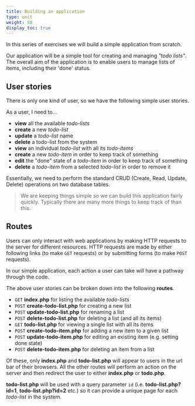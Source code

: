 ```yaml
---
title: Building an application
type: unit
weight: 50
display_toc: true
---
```


In this series of exercises we will build a simple application from scratch.
<!--more-->

Our application will be a simple tool for creating and managing *"todo lists"*.
The overall aim of the application is to enable users to manage lists of items, including their 'done' status.

## User stories

There is only one kind of user, so we have the following simple user stories. 

As a user, I need to...

- **view** all the available *todo-lists*
- **create** a new *todo-list*
- **update** a *todo-list* name
- **delete** a todo-list from the system
- **view** an individual *todo-list* with all its *todo-items*
- **create** a new *todo-item* in order to keep track of something
- **edit** the "done" state of a *todo-item* in order to keep track of something
- **delete** a *todo-item* from a selected *todo-list* in order to remove it

Essentially, we need to perform the standard CRUD (Create, Read, Update, Delete) operations on two database tables.

> We are keeping things simple so we can build this application fairly quickly. 
> Typically there are many more things to keep track of than this.

## Routes

Users can only interact with web applications by making HTTP requests to the server for different resources.
HTTP requests are made by either following links (to make `GET` requests) or by submitting forms (to make `POST` requests).

In our simple application, each action a user can take will have a pathway through the code. 

The above user stories can be broken down into the following **routes**.

- `GET` **index.php** for listing the available *todo-lists*
- `POST` **create-todo-list.php** for creating a new list
- `POST` **update-todo-list.php** for renaming a list
- `POST` **delete-todo-list.php** for deleting a list (and all its items)
- `GET` **todo-list.php** for viewing a single list with all its items
- `POST` **create-todo-item.php** for adding a new item to a given list
- `POST` **update-todo-item.php** for editing an existing item (e.g. setting done state)
- `POST` **delete-todo-item.php** for deleting an item from a list

Of these, only **index.php** and **todo-list.php** will appear to users in the url bar of their browsers. All the other routes will perform an action on the server and then redirect the user to either **index.php** or **todo.php**.

**todo-list.php** will be used with a query parameter `id` (i.e. **todo-list.php?id=1**, **todo-list.php?id=2** etc.) so it can provide a unique page for each *todo-list* in the system.
